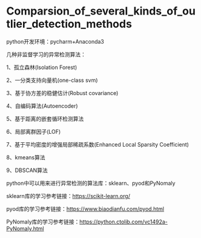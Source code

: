 # Comparsion_of_several_kinds_of_outlier_detection_methods

python开发环境：pycharm+Anaconda3

几种非监督学习的异常检测算法：

1、孤立森林(Isolation Forest)

2、一分类支持向量机(one-class svm)

3、基于协方差的稳健估计(Robust covariance)

4、自编码算法(Autoencoder)

5、基于距离的嵌套循环检测算法

6、局部离群因子(LOF)

7、基于平均密度的增强局部稀疏系数(Enhanced Local Sparsity Coefficient)

8、kmeans算法

9、DBSCAN算法








python中可以用来进行异常检测的算法库：sklearn、pyod和PyNomaly

sklearn库的学习参考链接：https://scikit-learn.org/

pyod库的学习参考链接：https://www.biaodianfu.com/pyod.html

PyNomaly库的学习参考链接：https://python.ctolib.com/vc1492a-PyNomaly.html
